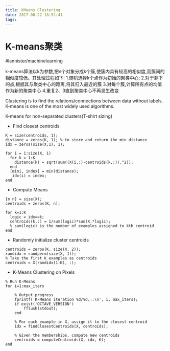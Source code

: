 ```yaml
---
title: KMeans Clustering
date: 2017-08-22 18:52:41
tags:
---
```

# K-means聚类
#lannister/machinelearning

k-means算法以k为参数,把n个对象分成k个簇,使簇内具有较高的相似度,而簇间的相似度较低。其处理过程如下:
1.随机选择k个点作为初始的聚类中心; 
2.对于剩下的点,根据其与聚类中心的距离,将其归入最近的簇 
3.对每个簇,计算所有点的均值作为新的聚类中心 
4.重复2、3直到聚类中心不再发生改变

Clustering is to find the relations/connections between data without labels.
K-means is one of the most widely used algorithms.

K-means for non-separated clusters(T-shirt sizing)


* Find closest centroids
```
K = size(centroids, 1);
distance = zeros(K, 1); % to store and return the min distance
idx = zeros(size(X,1), 1);

for i = 1:size(X, 1)
  for k = 1:K
    distance(k) = sqrt(sum((X(i,:)-centroids(k,:)).^2));
  end
  [mini, index] = min(distance);
   idx(i) = index;
end
```

* Compute Means
```
[m n] = size(X);
centroids = zeros(K, n);

for k=1:K
  logic = idx==k;
  centroids(k,:) = 1/sum(logic)*sum(X.*logic); 
  % sum(logic) is the number of examples assigned to kth centroid
end
```

* Randomly initialize cluster centroids
```
centroids = zeros(K, size(X, 2));
randidx = randperm(size(X, 1));
% Take the first K examples as centroids
centroids = X(randidx(1:K), :);
```

* K-Means Clustering on Pixels
```
% Run K-Means
for i=1:max_iters
    
    % Output progress
    fprintf('K-Means iteration %d/%d...\n', i, max_iters);
    if exist('OCTAVE_VERSION')
        fflush(stdout);
    end
    
    % For each example in X, assign it to the closest centroid
    idx = findClosestCentroids(X, centroids);
        
    % Given the memberships, compute new centroids
    centroids = computeCentroids(X, idx, K);
end
```


